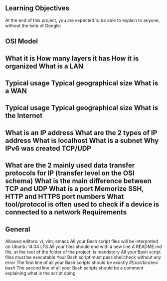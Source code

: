 Learning Objectives
-------------
At the end of this project, you are expected to be able to explain to anyone, without the help of Google:

OSI Model
----------
What it is
How many layers it has
How it is organized
What is a LAN
----------
Typical usage
Typical geographical size
What is a WAN
----------
Typical usage
Typical geographical size
What is the Internet
------------
What is an IP address
What are the 2 types of IP address
What is localhost
What is a subnet
Why IPv6 was created
TCP/UDP
-----------
What are the 2 mainly used data transfer protocols for IP (transfer level on the OSI schema)
What is the main difference between TCP and UDP
What is a port
Memorize SSH, HTTP and HTTPS port numbers
What tool/protocol is often used to check if a device is connected to a network
Requirements
----------
General
-----------
Allowed editors: vi, vim, emacs
All your Bash script files will be interpreted on Ubuntu 14.04 LTS
All your files should end with a new line
A README.md file, at the root of the folder of the project, is mandatory
All your Bash script files must be executable
Your Bash script must pass shellcheck without any error
The first line of all your Bash scripts should be exactly #!/usr/bin/env bash
The second line of all your Bash scripts should be a comment explaining what is the script doing